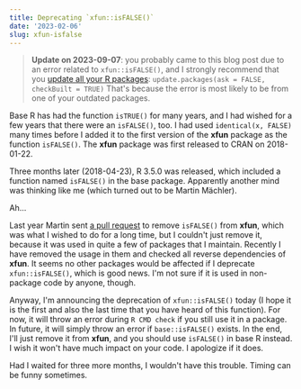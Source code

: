 ```yaml
---
title: Deprecating `xfun::isFALSE()`
date: '2023-02-06'
slug: xfun-isfalse
---
```


> **Update on 2023-09-07**: you probably came to this blog post due to an error
> related to `xfun::isFALSE()`, and I strongly recommend that you [update all
> your R packages](/en/2017/05/when-in-doubt-upgrade/):
> `update.packages(ask = FALSE, checkBuilt = TRUE)` That's because the error is
> most likely to be from one of your outdated packages.

Base R has had the function `isTRUE()` for many years, and I had wished for a
few years that there were an `isFALSE()`, too. I had used `identical(x, FALSE)`
many times before I added it to the first version of the **xfun** package as the
function `isFALSE()`. The **xfun** package was first released to CRAN on
2018-01-22.

Three months later (2018-04-23), R 3.5.0 was released, which included a function
named `isFALSE()` in the base package. Apparently another mind was thinking like
me (which turned out to be Martin Mächler).

Ah...

Last year Martin sent [a pull request](https://github.com/yihui/xfun/pull/66) to
remove `isFALSE()` from **xfun**, which was what I wished to do for a long time,
but I couldn't just remove it, because it was used in quite a few of packages
that I maintain. Recently I have removed the usage in them and checked all
reverse dependencies of **xfun**. It seems no other packages would be affected
if I deprecate `xfun::isFALSE()`, which is good news. I'm not sure if it is used
in non-package code by anyone, though.

Anyway, I'm announcing the deprecation of `xfun::isFALSE()` today (I hope it is
the first and also the last time that you have heard of this function). For now,
it will throw an error during `R CMD check` if you still use it in a package. In
future, it will simply throw an error if `base::isFALSE()` exists. In the end,
I'll just remove it from **xfun**, and you should use `isFALSE()` in base R
instead. I wish it won't have much impact on your code. I apologize if it does.

Had I waited for three more months, I wouldn't have this trouble. Timing can be
funny sometimes.

